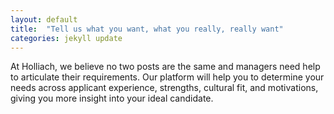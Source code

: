```yaml
---
layout: default
title:  "Tell us what you want, what you really, really want"
categories: jekyll update
---
```

At Holliach, we believe no two posts are the same and managers need help to articulate their requirements.  Our platform will help you to determine your needs across applicant experience, strengths, cultural fit, and motivations, giving you more insight into your ideal candidate.
